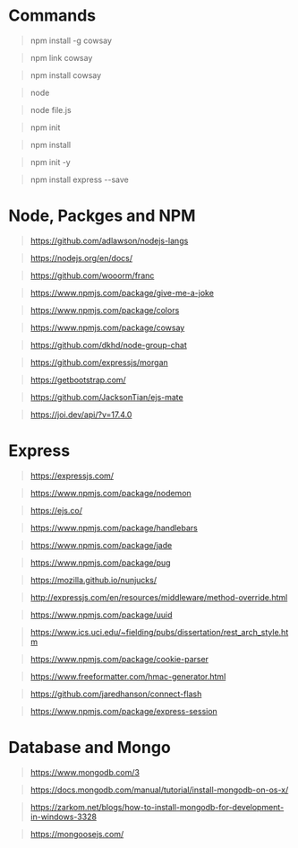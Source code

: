 # Commands

> npm install -g cowsay

> npm link cowsay

> npm install cowsay

> node

> node file.js

> npm init

> npm install

> npm init -y

> npm install express --save


# Node, Packges and NPM

> https://github.com/adlawson/nodejs-langs

> https://nodejs.org/en/docs/

> https://github.com/wooorm/franc

> https://www.npmjs.com/package/give-me-a-joke

> https://www.npmjs.com/package/colors

> https://www.npmjs.com/package/cowsay

> https://github.com/dkhd/node-group-chat

> https://github.com/expressjs/morgan

> https://getbootstrap.com/

> https://github.com/JacksonTian/ejs-mate

> https://joi.dev/api/?v=17.4.0


# Express

> https://expressjs.com/

> https://www.npmjs.com/package/nodemon

> https://ejs.co/

> https://www.npmjs.com/package/handlebars

> https://www.npmjs.com/package/jade

> https://www.npmjs.com/package/pug

> https://mozilla.github.io/nunjucks/

> http://expressjs.com/en/resources/middleware/method-override.html

> https://www.npmjs.com/package/uuid

> https://www.ics.uci.edu/~fielding/pubs/dissertation/rest_arch_style.htm

> https://www.npmjs.com/package/cookie-parser

> https://www.freeformatter.com/hmac-generator.html

> https://github.com/jaredhanson/connect-flash

> https://www.npmjs.com/package/express-session


# Database and Mongo

> https://www.mongodb.com/3

> https://docs.mongodb.com/manual/tutorial/install-mongodb-on-os-x/

> https://zarkom.net/blogs/how-to-install-mongodb-for-development-in-windows-3328

> https://mongoosejs.com/
